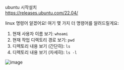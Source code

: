 ubuntu 시작설치<br>
https://releases.ubuntu.com/22.04/

linux 명령어
알겠어요! 여기 몇 가지 더 명령어를 알려드릴게요:

1. 현재 사용자 이름 보기: `whoami`
2. 현재 작업 디렉토리 경로 보기: `pwd`
3. 디렉토리 내용 보기 (간단히): `ls`
4. 디렉토리 내용 보기 (자세히): `ls -l`

![image](https://github.com/welcomeglory/UBUNTU/assets/153584777/f252aef6-f643-4ba7-8f2f-2a1720ce62fc)



